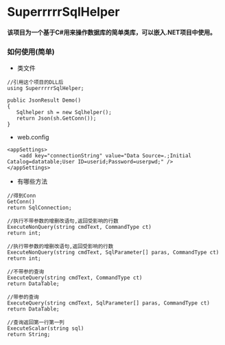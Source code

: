 # SuperrrrrSqlHelper

#### 该项目为一个基于C#用来操作数据库的简单类库，可以嵌入.NET项目中使用。

### 如何使用(简单)
+ 类文件
```
//引用这个项目的DLL后
using SuperrrrrSqlHelper;

public JsonResult Demo()
{
   Sqlhelper sh = new Sqlhelper();
   return Json(sh.GetConn());
}
```
+ web.config
```
<appSettings>
    <add key="connectionString" value="Data Source=.;Initial Catalog=datatable;User ID=userid;Password=userpwd;" />
</appSettings>
```
+ 有哪些方法
```
//得到Conn
GetConn()
return SqlConnection;

//执行不带参数的增删改语句,返回受影响的行数
ExecuteNonQuery(string cmdText, CommandType ct)
return int;

//执行带参数的增删改语句,返回受影响的行数
ExecuteNonQuery(string cmdText, SqlParameter[] paras, CommandType ct)
return int;

//不带参的查询
ExecuteQuery(string cmdText, CommandType ct)
return DataTable;

//带参的查询
ExecuteQuery(string cmdText, SqlParameter[] paras, CommandType ct)
return DataTable;

//查询返回第一行第一列
ExecuteScalar(string sql)
return String;
```
